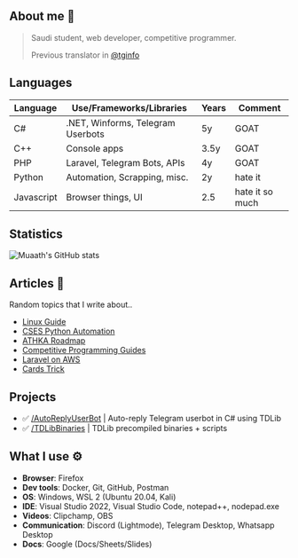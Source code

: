 ## About me 📜
> Saudi student, web developer, competitive programmer.
> 
> Previous translator in [@tginfo](https://github.com/tginfo)

## Languages
| Language      | Use/Frameworks/Libraries          | Years | Comment         | 
|---------------|-----------------------------------|-------|-----------------|
| C#            | .NET, Winforms, Telegram Userbots | 5y    | GOAT            |
| C++           | Console apps                      | 3.5y  | GOAT            |
| PHP           | Laravel, Telegram Bots, APIs      | 4y    | GOAT            |
| Python        | Automation, Scrapping, misc.      | 2y    | hate it         |
| Javascript    | Browser things, UI                | 2.5   | hate it so much |

## Statistics 
![Muaath's GitHub stats](https://github-readme-stats.vercel.app/api?username=Muaath5&count_private=true&show_icons=true&theme=merko)  

## Articles 📜
Random topics that I write about..
- [Linux Guide](/linux_guide.md)
- [CSES Python Automation](/cses_python_automation.md)
- [ATHKA Roadmap](/athka_roadmap.md)
- [Competitive Programming Guides](/cp_guide.md)
- [Laravel on AWS](/laravel_aws.md)
- [Cards Trick](/cards_trick.md)

## Projects
- ✅ [/AutoReplyUserBot](https://github.com/Muaath5/AutoReplyUserBot) | Auto-reply Telegram userbot in C# using TDLib
- ✅ [/TDLibBinaries](https://github.com/Muaath5/TDLibBinaries) | TDLib precompiled binaries + scripts

## What I use ⚙
- **Browser**: Firefox
- **Dev tools**: Docker, Git, GitHub, Postman
- **OS**: Windows, WSL 2 (Ubuntu 20.04, Kali)
- **IDE**: Visual Studio 2022, Visual Studio Code, notepad++, nodepad.exe
- **Videos**: Clipchamp, OBS
- **Communication**: Discord (Lightmode), Telegram Desktop, Whatsapp Desktop
- **Docs**: Google (Docs/Sheets/Slides)
